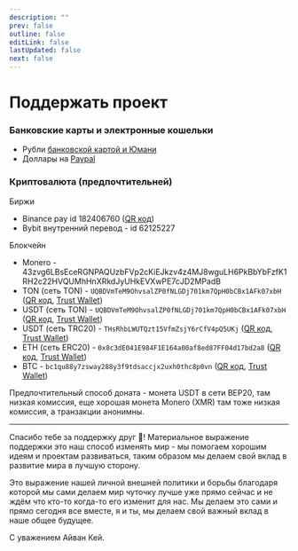```yaml
---
description: ""
prev: false
outline: false
editLink: false
lastUpdated: false
next: false
---
```


# Поддержать проект

### Банковские карты и электронные кошельки

- Рубли [банковской картой и Юмани](https://yoomoney.ru/to/4100118416930245)
- Доллары на [Paypal](https://paypal.me/plibereco)

### Криптовалюта (предпочтительней)

Биржи

- Binance pay id 182406760 ([QR код](/img/crypto/donate_qr_binance.jpg))
- Bybit внутренний перевод - id 62125227

Блокчейн

- Monero - 43zvg6LBsEceRGNPAQUzbFVp2cKiEJkzv4z4MJ8wguLH6PkBbYbFzfK1RH2c22HVQUMhHnXRkdJyUHkEVXwPE7cJD2MPadB
- TON (сеть TON) - `UQBDVmTeM9OhvsalZP0fNLGDj701km7QpH0bCBx1AFk07xbH` ([QR код](/img/crypto/donate_qr_ton_ton.jpg), [Trust Wallet](https://link.trustwallet.com/send?coin=607&address=UQBDVmTeM9OhvsalZP0fNLGDj701km7QpH0bCBx1AFk07xbH))
- USDT (сеть TON) - `UQBDVmTeM9OhvsalZP0fNLGDj701km7QpH0bCBx1AFk07xbH` ([QR код](/img/crypto/donate_qr_usdt_ton.jpg), [Trust Wallet](https://link.trustwallet.com/send?coin=607&address=UQBDVmTeM9OhvsalZP0fNLGDj701km7QpH0bCBx1AFk07xbH&token_id=EQCxE6mUtQJKFnGfaROTKOt1lZbDiiX1kCixRv7Nw2Id_sDs))
- USDT (сеть TRC20) - `THsRhbLWUTQzt15VfmZsjY6rCfV4pQ5UKj` ([QR код](/img/crypto/donate_qr_usdt_trc20.jpg), [Trust Wallet](https://link.trustwallet.com/send?coin=195&address=THsRhbLWUTQzt15VfmZsjY6rCfV4pQ5UKj&token_id=TR7NHqjeKQxGTCi8q8ZY4pL8otSzgjLj6t))
- ETH (сеть ERC20) - `0x8c3dE041E984F1E164a00af8ed87FF04d17bd2a8` ([QR код](/img/crypto/donate_qr_eth_erc20.jpg), [Trust Wallet](https://link.trustwallet.com/send?coin=60&address=0x8c3dE041E984F1E164a00af8ed87FF04d17bd2a8))
- BTC - `bc1qu88y7zsway288y3f9tdsaccjx2uxh0thc8p0vn` ([QR код](/img/crypto/donate_qr_btc.jpg), [Trust Wallet](https://link.trustwallet.com/send?coin=0&address=bc1qu88y7zsway288y3f9tdsaccjx2uxh0thc8p0vn))

Предпочтительный способ доната - монета USDT в сети BEP20, там низкая комиссия, еще хорошая монета Monero (XMR) там тоже низкая комиссия, а транзакции анонимны.

---

Спасибо тебе за поддержку друг 🤝! Материальное выражение поддержки это наш способ
изменять мир - мы помогаем хорошим идеям и проектам развиваться, таким образом
мы делаем свой вклад в развитие мира в лучшую сторону.

Это выражение нашей личной внешней политики и борьбы благодаря которой мы сами
делаем мир чуточку лучше уже прямо сейчас и не ждём что кто-то когда-то
его изменит для нас. Мы делаем это сами и прямо сегодня все вместе, я и ты,
мы делаем свой важный вклад в наше общее будущее.

С уважением Айван Кей.
